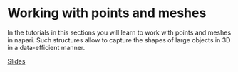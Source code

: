# Working with points and meshes

In the tutorials in this sections you will learn to work with points and meshes in napari. Such structures allow to capture the shapes of large objects in 3D in a data-efficient manner.

[Slides](https://github.com/BiAPoL/Quantitative_Bio_Image_Analysis_with_Python_2022/blob/main/docs/day5a_points_and_surfaces/points_and_surfaces.pdf)
